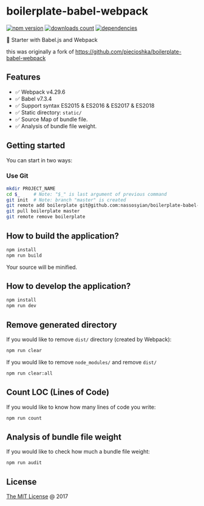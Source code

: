 # boilerplate-babel-webpack

[![npm version](https://badge.fury.io/js/boilerplate-babel-webpack-glslify.svg)](https://badge.fury.io/js/boilerplate-babel-webpack-glslify)
[![downloads count](https://img.shields.io/npm/dt/boilerplate-babel-webpack.svg)](https://www.npmjs.com/~nassosyian)
[![dependencies](https://david-dm.org/nassosyian/boilerplate-babel-webpack-glslify.svg)](https://github.com/nassosyian/boilerplate-babel-webpack-glslify)

:fork_and_knife: Starter with Babel.js and Webpack

this was originally a fork of https://github.com/piecioshka/boilerplate-babel-webpack

## Features

* :white_check_mark: Webpack v4.29.6
* :white_check_mark: Babel v7.3.4
* :white_check_mark: Support syntax ES2015 & ES2016 & ES2017 & ES2018
* :white_check_mark: Static directory: `static/`
* :white_check_mark: Source Map of bundle file.
* :white_check_mark: Analysis of bundle file weight.

## Getting started

You can start in two ways:

### Use Git

```bash
mkdir PROJECT_NAME
cd $_     # Note: "$_" is last argument of previous command
git init  # Note: branch "master" is created
git remote add boilerplate git@github.com:nassosyian/boilerplate-babel-webpack-glslify.git
git pull boilerplate master
git remote remove boilerplate
```

## How to build the application?

```bash
npm install
npm run build
```

Your source will be minified.

## How to develop the application?

```bash
npm install
npm run dev
```

## Remove generated directory

If you would like to remove `dist/` directory (created by Webpack):

```bash
npm run clear
```

If you would like to remove `node_modules/` and remove `dist/`

```bash
npm run clear:all
```

## Count LOC (Lines of Code)

If you would like to know how many lines of code you write:

```bash
npm run count
```

## Analysis of bundle file weight

If you would like to check how much a bundle file weight:

```bash
npm run audit
```

## License

[The MIT License](http://nassosyian.mit-license.org) @ 2017
